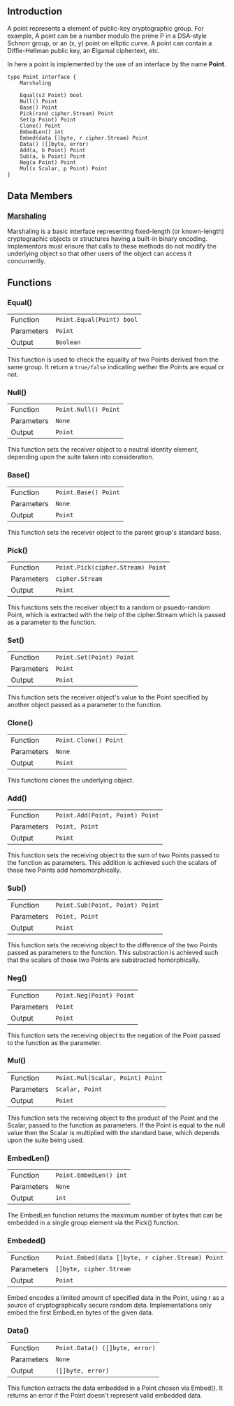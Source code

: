 ## Introduction
A point represents a element of public-key cryptographic group. 
For example,
A point can be a number modulo the prime P in a DSA-style Schnorr group,
or an (x, y) point on elliptic curve.
A point can contain a Diffie-Hellman public key, an Elgamal ciphertext, etc.

In here a point is implemented by the use of an interface by the name **Point**.

```
type Point interface {
	Marshaling
	
	Equal(s2 Point) bool
	Null() Point
	Base() Point
	Pick(rand cipher.Stream) Point
	Set(p Point) Point
	Clone() Point
	EmbedLen() int
	Embed(data []byte, r cipher.Stream) Point
	Data() ([]byte, error)
	Add(a, b Point) Point
	Sub(a, b Point) Point
	Neg(a Point) Point
	Mul(s Scalar, p Point) Point
}
```

## Data Members
### [Marshaling](marshalling.md)
Marshaling is a basic interface representing fixed-length (or known-length)
cryptographic objects or structures having a built-in binary encoding.
Implementors must ensure that calls to these methods do not modify
the underlying object so that other users of the object can access
it concurrently.

## Functions
### Equal()

|            |                           |
| ---------- | ------------------------- |
| Function   | `Point.Equal(Point) bool` |
| Parameters | `Point`                   |
| Output     | `Boolean`                 |

This function is used to check the equality of two Points derived from the same group. It return a `true/false` indicating wether the Points are equal or not.

### Null()

|            |                       |
| ---------- | --------------------- |
| Function   | `Point.Null() Point`  |
| Parameters | `None`                |
| Output     | `Point`               |

This function sets the receiver object to a neutral identity element, depending upon the suite taken into consideration. 

### Base()

|            |                       |
| ---------- | --------------------- |
| Function   | `Point.Base() Point`  |
| Parameters | `None`                |
| Output     | `Point`               |

This function sets the receiver object to the parent group's standard base.

### Pick()

|            |                                    |
| ---------- | ---------------------------------- |
| Function   | `Point.Pick(cipher.Stream) Point`  |
| Parameters | `cipher.Stream`                    |
| Output     | `Point`                            |

This functions sets the receiver object to a random or psuedo-random Point, which is extracted with the help of the cipher.Stream which is passed as a parameter to the function.

### Set()

|            |                           |
| ---------- | ------------------------- |
| Function   | `Point.Set(Point) Point`  |
| Parameters | `Point`                   |
| Output     | `Point`                   |

This function sets the receiver object's value to the Point specified by another object passed as a parameter to the function.

### Clone()

|            |                       |
| ---------- | --------------------- |
| Function   | `Point.Clone() Point` |
| Parameters | `None`                |
| Output     | `Point`               |

This functions clones the underlying object.

### Add()

|            |                                 |
| ---------- | ------------------------------- |
| Function   | `Point.Add(Point, Point) Point` |
| Parameters | `Point, Point`                  |
| Output     | `Point`                         |

This function sets the receiving object to the sum of two Points passed to the function as parameters. This addition is achieved such the scalars of those two Points add homomorphically.

### Sub()

|            |                                 |
| ---------- | ------------------------------- |
| Function   | `Point.Sub(Point, Point) Point` |
| Parameters | `Point, Point`                  |
| Output     | `Point`                         |

This function sets the receiving object to the difference of the two Points passed as parameters to the function. This substraction is achieved such that the scalars of those two Points are substracted homorphically.

### Neg()

|            |                          |
| ---------- | ------------------------ |
| Function   | `Point.Neg(Point) Point` |
| Parameters | `Point`                  |
| Output     | `Point`                  |

This function sets the receiving object to the negation of the Point passed to the function as the parameter.

### Mul()

|            |                                  |
| ---------- | -------------------------------- |
| Function   | `Point.Mul(Scalar, Point) Point` |
| Parameters | `Scalar, Point`                  |
| Output     | `Point`                          |

This function sets the receiving object to the product of the Point and the Scalar, passed to the function as parameters. If the Point is equal to the null value then the Scalar is multiplied with the standard base, which depends upon the suite being used.

### EmbedLen()

|            |                        |
| ---------- |------------------------|
| Function   | `Point.EmbedLen() int` |
| Parameters | `None`                 |
| Output     | `int`                  |

The EmbedLen function returns the maximum number of bytes that can be embedded in a single group element via the Pick() function.

### Embeded()

|            |                                                   |
| ---------- |---------------------------------------------------|
| Function   | `Point.Embed(data []byte, r cipher.Stream) Point` |
| Parameters | `[]byte, cipher.Stream`                           |
| Output     | `Point`                                           |

Embed encodes a limited amount of specified data in the Point, using r as a source of cryptographically secure random data.  Implementations only embed the first EmbedLen bytes of the given data.

### Data()

|            |                                |
| ---------- |--------------------------------|
| Function   | `Point.Data() ([]byte, error)` |
| Parameters | `None`                         |
| Output     | `([]byte, error)`              |

This function extracts the data embedded in a Point chosen via Embed(). It returns an error if the Point doesn't represent valid embedded data.
